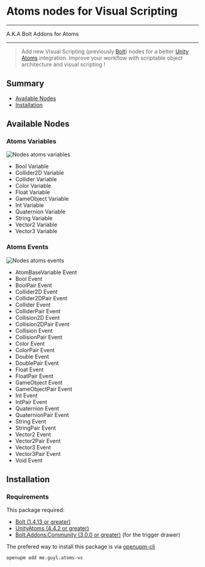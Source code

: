 ﻿Atoms nodes for Visual Scripting 
================================

----------------------------------------------------------------------------------------

A.K.A Bolt Addons for Atoms

----------------------------------------------------------------------------------------

> Add new Visual Scripting (previously [Bolt](https://assetstore.unity.com/packages/tools/visual-scripting/bolt-163802))
> nodes for a better [Unity Atoms](https://github.com/AdamRamberg/unity-atoms) integration.
> Improve your workflow with scriptable object architecture and visual scripting !

## Summary

* [Available Nodes](https://github.com/bguyl/unity-atoms-vs#available-nodes)
* [Installation](https://github.com/bguyl/unity-atoms-vs#available-nodes)
    

## Available Nodes

### Atoms Variables

![Nodes atoms variables]("./Documentation~/nodes-atoms-variables.jpg")

- Bool Variable
- Collider2D Variable
- Collider Variable
- Color Variable
- Float Variable
- GameObject Variable
- Int Variable
- Quaternion Variable
- String Variable
- Vector2 Variable
- Vector3 Variable

### Atoms Events

![Nodes atoms events]("./Documentation~/nodes-atoms-events.jpg")

- AtomBaseVariable Event
- Bool Event
- BoolPair Event 
- Collider2D Event
- Collider2DPair Event
- Collider Event 
- ColliderPair Event
- Collision2D Event
- Collision2DPair Event
- Collision Event
- CollisionPair Event
- Color Event
- ColorPair Event
- Double Event
- DoublePair Event
- Float Event
- FloatPair Event
- GameObject Event
- GameObjectPair Event
- Int Event
- IntPair Event
- Quaternion Event
- QuaternionPair Event
- String Event
- StringPair Event
- Vector2 Event
- Vector2Pair Event
- Vector3 Event
- Vector3Pair Event
- Void Event

## Installation

### Requirements

This package required:

- [Bolt (1.4.13 or greater)](https://assetstore.unity.com/packages/tools/visual-scripting/bolt-163802)
- [UnityAtoms (4.4.2 or greater)](https://github.com/AdamRamberg/unity-atoms)
- [Bolt.Addons.Community (3.0.0 or greater)](https://github.com/RealityStop/Bolt.Addons.Community) (for the trigger drawer)

The prefered way to install this package is via [openupm-cli](https://github.com/openupm/openupm-cli)

````
openupm add me.guyl.atoms-vs
````

